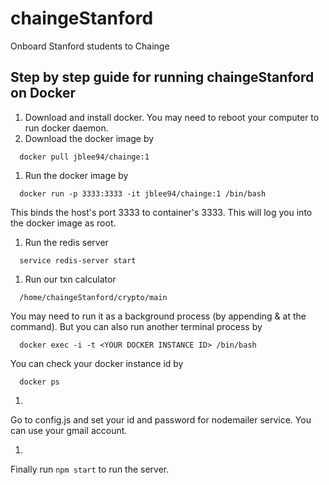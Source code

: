 # chaingeStanford
Onboard Stanford students to Chainge


## Step by step guide for running chaingeStanford on Docker

1. Download and install docker. You may need to reboot your computer to run docker daemon.
1. Download the docker image by 
```
  docker pull jblee94/chainge:1
```
1. Run the docker image by 
```
  docker run -p 3333:3333 -it jblee94/chainge:1 /bin/bash
```
This binds the host's port 3333 to container's 3333. This will log you into the docker image as root.
1. Run the redis server
```
  service redis-server start
```
1. Run our txn calculator
```
  /home/chaingeStanford/crypto/main
```
You may need to run it as a background process (by appending & at the command). But you can also run another terminal process by
```
  docker exec -i -t <YOUR DOCKER INSTANCE ID> /bin/bash
```

You can check your docker instance id by
```
  docker ps
```
1.
Go to config.js and set your id and password for nodemailer service. You can use your gmail account. 

1.
Finally run ```npm start``` to run the server. 
